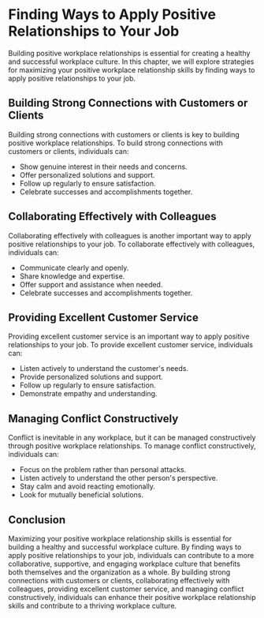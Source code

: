 Finding Ways to Apply Positive Relationships to Your Job
===========================================================================================================================

Building positive workplace relationships is essential for creating a healthy and successful workplace culture. In this chapter, we will explore strategies for maximizing your positive workplace relationship skills by finding ways to apply positive relationships to your job.

Building Strong Connections with Customers or Clients
-----------------------------------------------------

Building strong connections with customers or clients is key to building positive workplace relationships. To build strong connections with customers or clients, individuals can:

* Show genuine interest in their needs and concerns.
* Offer personalized solutions and support.
* Follow up regularly to ensure satisfaction.
* Celebrate successes and accomplishments together.

Collaborating Effectively with Colleagues
-----------------------------------------

Collaborating effectively with colleagues is another important way to apply positive relationships to your job. To collaborate effectively with colleagues, individuals can:

* Communicate clearly and openly.
* Share knowledge and expertise.
* Offer support and assistance when needed.
* Celebrate successes and accomplishments together.

Providing Excellent Customer Service
------------------------------------

Providing excellent customer service is an important way to apply positive relationships to your job. To provide excellent customer service, individuals can:

* Listen actively to understand the customer's needs.
* Provide personalized solutions and support.
* Follow up regularly to ensure satisfaction.
* Demonstrate empathy and understanding.

Managing Conflict Constructively
--------------------------------

Conflict is inevitable in any workplace, but it can be managed constructively through positive workplace relationships. To manage conflict constructively, individuals can:

* Focus on the problem rather than personal attacks.
* Listen actively to understand the other person's perspective.
* Stay calm and avoid reacting emotionally.
* Look for mutually beneficial solutions.

Conclusion
----------

Maximizing your positive workplace relationship skills is essential for building a healthy and successful workplace culture. By finding ways to apply positive relationships to your job, individuals can contribute to a more collaborative, supportive, and engaging workplace culture that benefits both themselves and the organization as a whole. By building strong connections with customers or clients, collaborating effectively with colleagues, providing excellent customer service, and managing conflict constructively, individuals can enhance their positive workplace relationship skills and contribute to a thriving workplace culture.
